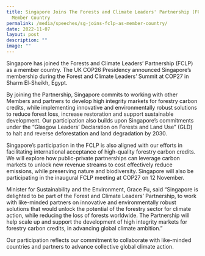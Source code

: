 ```yaml
---
title: Singapore Joins The Forests and Climate Leaders' Partnership (FCLP) as a
  Member Country
permalink: /media/speeches/sg-joins-fclp-as-member-country/
date: 2022-11-07
layout: post
description: ""
image: ""
---
```

Singapore has joined the Forests and Climate Leaders’ Partnership (FCLP) as a member country. The UK COP26 Presidency announced Singapore’s membership during the Forest and Climate Leaders’ Summit at COP27 in Sharm El-Sheikh, Egypt.

By joining the Partnership, Singapore commits to working with other Members and partners to develop high integrity markets for forestry carbon credits, while implementing innovative and environmentally robust solutions to reduce forest loss, increase restoration and support sustainable development. Our participation also builds upon Singapore’s commitments under the “Glasgow Leaders’ Declaration on Forests and Land Use” (GLD) to halt and reverse deforestation and land degradation by 2030.

Singapore’s participation in the FCLP is also aligned with our efforts in facilitating international acceptance of high-quality forestry carbon credits. We will explore how public-private partnerships can leverage carbon markets to unlock new revenue streams to cost effectively reduce emissions, while preserving nature and biodiversity. Singapore will also be participating in the inaugural FCLP meeting at COP27 on 12 November.

Minister for Sustainability and the Environment, Grace Fu, said “Singapore is delighted to be part of the Forest and Climate Leaders’ Partnership, to work with like-minded partners on innovative and environmentally robust solutions that would unlock the potential of the forestry sector for climate action, while reducing the loss of forests worldwide. The Partnership will help scale up and support the development of high integrity markets for forestry carbon credits, in advancing global climate ambition.”

Our participation reflects our commitment to collaborate with like-minded countries and partners to advance collective global climate action.